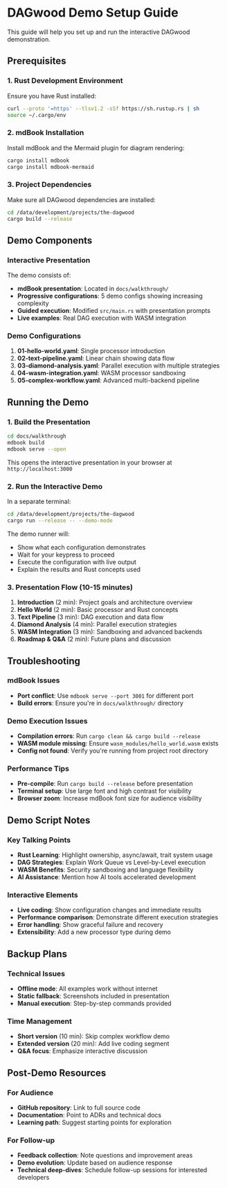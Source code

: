 # DAGwood Demo Setup Guide

This guide will help you set up and run the interactive DAGwood demonstration.

## Prerequisites

### 1. Rust Development Environment
Ensure you have Rust installed:
```bash
curl --proto '=https' --tlsv1.2 -sSf https://sh.rustup.rs | sh
source ~/.cargo/env
```

### 2. mdBook Installation
Install mdBook and the Mermaid plugin for diagram rendering:
```bash
cargo install mdbook
cargo install mdbook-mermaid
```

### 3. Project Dependencies
Make sure all DAGwood dependencies are installed:
```bash
cd /data/development/projects/the-dagwood
cargo build --release
```

## Demo Components

### Interactive Presentation
The demo consists of:
- **mdBook presentation**: Located in `docs/walkthrough/`
- **Progressive configurations**: 5 demo configs showing increasing complexity
- **Guided execution**: Modified `src/main.rs` with presentation prompts
- **Live examples**: Real DAG execution with WASM integration

### Demo Configurations
1. **01-hello-world.yaml**: Single processor introduction
2. **02-text-pipeline.yaml**: Linear chain showing data flow
3. **03-diamond-analysis.yaml**: Parallel execution with multiple strategies
4. **04-wasm-integration.yaml**: WASM processor sandboxing
5. **05-complex-workflow.yaml**: Advanced multi-backend pipeline

## Running the Demo

### 1. Build the Presentation
```bash
cd docs/walkthrough
mdbook build
mdbook serve --open
```
This opens the interactive presentation in your browser at `http://localhost:3000`

### 2. Run the Interactive Demo
In a separate terminal:
```bash
cd /data/development/projects/the-dagwood
cargo run --release -- --demo-mode
```

The demo runner will:
- Show what each configuration demonstrates
- Wait for your keypress to proceed
- Execute the configuration with live output
- Explain the results and Rust concepts used

### 3. Presentation Flow (10-15 minutes)
1. **Introduction** (2 min): Project goals and architecture overview
2. **Hello World** (2 min): Basic processor and Rust concepts
3. **Text Pipeline** (3 min): DAG execution and data flow
4. **Diamond Analysis** (4 min): Parallel execution strategies
5. **WASM Integration** (3 min): Sandboxing and advanced backends
6. **Roadmap & Q&A** (2 min): Future plans and discussion

## Troubleshooting

### mdBook Issues
- **Port conflict**: Use `mdbook serve --port 3001` for different port
- **Build errors**: Ensure you're in `docs/walkthrough/` directory

### Demo Execution Issues
- **Compilation errors**: Run `cargo clean && cargo build --release`
- **WASM module missing**: Ensure `wasm_modules/hello_world.wasm` exists
- **Config not found**: Verify you're running from project root directory

### Performance Tips
- **Pre-compile**: Run `cargo build --release` before presentation
- **Terminal setup**: Use large font and high contrast for visibility
- **Browser zoom**: Increase mdBook font size for audience visibility

## Demo Script Notes

### Key Talking Points
- **Rust Learning**: Highlight ownership, async/await, trait system usage
- **DAG Strategies**: Explain Work Queue vs Level-by-Level execution
- **WASM Benefits**: Security sandboxing and language flexibility
- **AI Assistance**: Mention how AI tools accelerated development

### Interactive Elements
- **Live coding**: Show configuration changes and immediate results
- **Performance comparison**: Demonstrate different execution strategies
- **Error handling**: Show graceful failure and recovery
- **Extensibility**: Add a new processor type during demo

## Backup Plans

### Technical Issues
- **Offline mode**: All examples work without internet
- **Static fallback**: Screenshots included in presentation
- **Manual execution**: Step-by-step commands provided

### Time Management
- **Short version** (10 min): Skip complex workflow demo
- **Extended version** (20 min): Add live coding segment
- **Q&A focus**: Emphasize interactive discussion

## Post-Demo Resources

### For Audience
- **GitHub repository**: Link to full source code
- **Documentation**: Point to ADRs and technical docs
- **Learning path**: Suggest starting points for exploration

### For Follow-up
- **Feedback collection**: Note questions and improvement areas
- **Demo evolution**: Update based on audience response
- **Technical deep-dives**: Schedule follow-up sessions for interested developers
